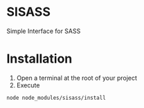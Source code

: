 # SISASS
Simple Interface for SASS

# Installation
1. Open a terminal at the root of your project
2. Execute

`node node_modules/sisass/install`
